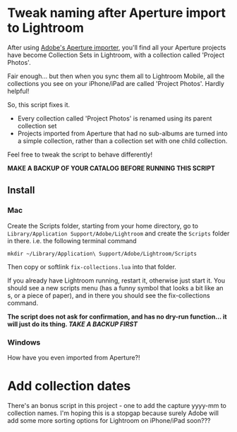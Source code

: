 # Tweak naming after Aperture import to Lightroom

After using [Adobe's Aperture importer](http://blogs.adobe.com/lightroomjournal/2014/10/aperture-import-plugin-now-available.html), you'll find all your Aperture projects have become Collection Sets in Lightroom, with a collection called 'Project Photos'.

Fair enough... but then when you sync them all to Lightroom Mobile, all the collections you see on your iPhone/iPad are called 'Project Photos'. Hardly helpful!

So, this script fixes it.

* Every collection called 'Project Photos' is renamed using its parent collection set
* Projects imported from Aperture that had no sub-albums are turned into a simple collection, rather than a collection set with one child collection.

Feel free to tweak the script to behave differently!

**MAKE A BACKUP OF YOUR CATALOG BEFORE RUNNING THIS SCRIPT**

## Install

### Mac

Create the Scripts folder, starting from your home directory, go to `Library/Application Support/Adobe/Lightroom` and create the `Scripts` folder in there. i.e. the following terminal command

    mkdir ~/Library/Application\ Support/Adobe/Lightroom/Scripts

Then copy or softlink `fix-collections.lua` into that folder.

If you already have Lightroom running, restart it, otherwise just start it. You should see a new scripts menu (has a funny symbol that looks a bit like an s, or a piece of paper), and in there you should see the fix-collections command.

**The script does not ask for confirmation, and has no dry-run function... it will just do its thing. _TAKE A BACKUP FIRST_**

### Windows

How have you even imported from Aperture?!

# Add collection dates

There's an bonus script in this project - one to add the capture yyyy-mm to collection names. I'm hoping this is a stopgap because surely Adobe will add some more sorting options for Lightroom on iPhone/iPad soon???
